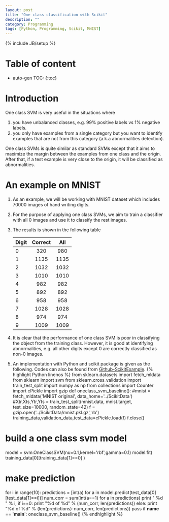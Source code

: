 ```yaml
---
layout: post
title: "One class classification with Scikit"
description: ""
category: Programming
tags: [Python, Programming, Scikit, MNIST]
---
```

{% include JB/setup %}
<script type="text/javascript"
 src="http://cdn.mathjax.org/mathjax/latest/MathJax.js?config=TeX-AMS-MML_HTMLorMML">
</script>
 
# Table of content
* auto-gen TOC:
{:toc}

# Introduction
One class SVM is very useful in the situations where

1. you have unbalanced classes, e.g. 99% positive labels vs 1% negative labels.
1. you only have examples from a single category but you want to identify examples that are not from this category (a.k.a abnormalities detection).

One class SVMs is quite similar as standard SVMs except that it aims to maximize the margin between the examples from one class and the origin. After that, if a test example is very close to the origin, it will be classified as abnormalities. 

# An example on MNIST

1. As an example, we will be working with MNIST dataset which includes 70000 images of hand writing digits.
1. For the purpose of applying one class SVMs, we aim to train a classifier with all 0 images and use it to classify the rest images.
1. The results is shown in the following table

   |Digit|Correct|All|
   |:---|:---:|:---:|
   |0 | 320 | 980
   |1 | 1135 | 1135
   |2 | 1032 | 1032
   |3 | 1010 | 1010
   |4 | 982 | 982
   |5 | 892 | 892
   |6 | 958 | 958
   |7 | 1028 | 1028
   |8 | 974 | 974
   |9 | 1009 | 1009

1. It is clear that the performance of one class SVM is poor in classifying the object from the training class. However, it is good at identifying abnormalities, e.g. all other digits except 0 are correctly classified as non-0 images.
1. An implementation with Python and scikit package is given as the following. Codes can also be found from [Github-ScikitExample](https://github.com/hongyusu/ScikitExamples).
{% highlight Python linenos %}
from sklearn.datasets import fetch_mldata
from sklearn import svm
from sklearn.cross_validation import train_test_split
import numpy as np
from collections import Counter
import cPickle
import gzip
def oneclass_svm_baseline():
  #mnist = fetch_mldata('MNIST original', data_home='../ScikitData')
  #Xtr,Xts,Ytr,Yts = train_test_split(mnist.data, mnist.target, test_size=10000, random_state=42)
  f = gzip.open('../ScikitData/mnist.pkl.gz','rb')
  training_data,validation_data,test_data=cPickle.load(f)
  f.close()
  # build a one class svm model
  model = svm.OneClassSVM(nu=0.1,kernel='rbf',gamma=0.1)
  model.fit( training_data[0][training_data[1]==0] )    
  # make prediction
  for i in range(10):
    predictions = [int(a) for a in model.predict(test_data[0][test_data[1]==i])]
    num_corr = sum(int(a==1) for a in predictions)
    print "   %d   " % i,
    if i==0:
      print "%d of %d" % (num_corr, len(predictions))
    else:
      print "%d of %d" % (len(predictions)-num_corr, len(predictions))
  pass
if __name__ == '__main__':
  oneclass_svm_baseline()
{% endhighlight %}